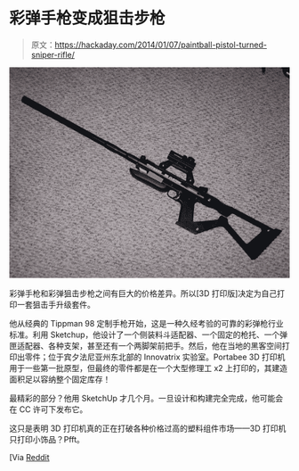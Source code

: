 # 彩弹手枪变成狙击步枪

> 原文：<https://hackaday.com/2014/01/07/paintball-pistol-turned-sniper-rifle/>

![OBXP6G7](img/a071afe871af80650d4ecc022fb33172.png)

彩弹手枪和彩弹狙击步枪之间有巨大的价格差异。所以[3D 打印版]决定为自己打印一套狙击手升级套件。

他从经典的 Tippman 98 定制手枪开始，这是一种久经考验的可靠的彩弹枪行业标准。利用 Sketchup，他设计了一个侧装料斗适配器、一个固定的枪托、一个弹匣适配器、各种支架，甚至还有一个两脚架前把手。然后，他在当地的黑客空间打印出零件；位于宾夕法尼亚州东北部的 Innovatrix 实验室。Portabee 3D 打印机用于一些第一批原型，但最终的零件都是在一个大型修理工 x2 上打印的，其建造面积足以容纳整个固定库存！

最精彩的部分？他用 SketchUp 才几个月。一旦设计和构建完全完成，他可能会在 CC 许可下发布它。

这只是表明 3D 打印机真的正在打破各种价格过高的塑料组件市场——3D 打印机只打印小饰品？Pfft。

[Via [Reddit](http://www.reddit.com/r/3Dprinting/comments/1ueofm/i_taught_myself_sketchup_and_modded_my_paintball/)